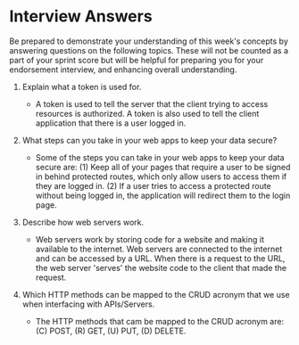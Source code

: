 # Interview Answers

Be prepared to demonstrate your understanding of this week's concepts by answering questions on the following topics. These will not be counted as a part of your sprint score but will be helpful for preparing you for your endorsement interview, and enhancing overall understanding.

1. Explain what a token is used for.

   - A token is used to tell the server that the client trying to access resources is authorized. A token is also used to tell the client application that there is a user logged in.

2. What steps can you take in your web apps to keep your data secure?

   - Some of the steps you can take in your web apps to keep your data secure are: (1) Keep all of your pages that require a user to be signed in behind protected routes, which only allow users to access them if they are logged in. (2) If a user tries to access a protected route without being logged in, the application will redirect them to the login page.

3. Describe how web servers work.

   - Web servers work by storing code for a website and making it available to the internet. Web servers are connected to the internet and can be accessed by a URL. When there is a request to the URL, the web server 'serves' the website code to the client that made the request.

4. Which HTTP methods can be mapped to the CRUD acronym that we use when interfacing with APIs/Servers.
   - The HTTP methods that cam be mapped to the CRUD acronym are: (C) POST, (R) GET, (U) PUT, (D) DELETE.
